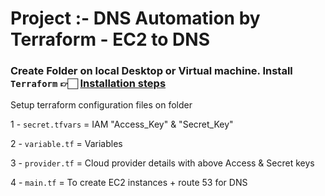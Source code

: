 # Project :- DNS Automation by Terraform - EC2 to DNS



### Create Folder on local Desktop or Virtual machine. Install `Terraform`  👉🏻 **[Installation steps](https://github.com/Raam043/Applications-Installation/blob/cd2f64000965f8254870a7263dba5ccbcddfc407/Terraform/Terraform%20installation%20%20on%20local%20system.MD)**

Setup terraform configuration files on folder

1 - `secret.tfvars` = IAM "Access_Key" & "Secret_Key" 

2 - `variable.tf` = Variables

3 - `provider.tf` = Cloud provider details with above Access & Secret keys

4 - `main.tf` = To create EC2 instances + route 53 for DNS




